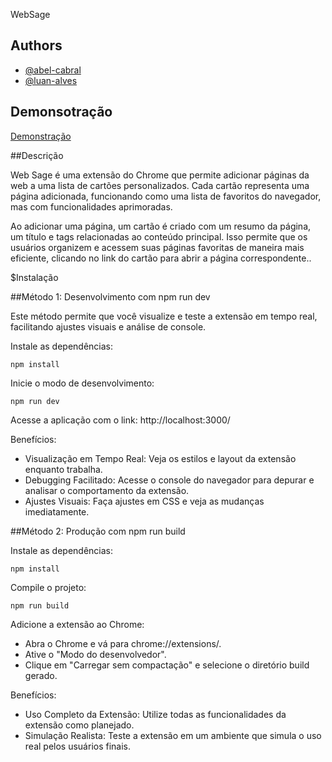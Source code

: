 WebSage

## Authors

- [@abel-cabral](https://www.github.com/abel-cabral)
- [@luan-alves](https://github.com/luan-alvesdev)

## Demonsotração

[Demonstração]()

##Descrição

Web Sage é uma extensão do Chrome que permite adicionar páginas da web a uma lista de cartões personalizados. Cada cartão representa uma página adicionada, funcionando como uma lista de favoritos do navegador, mas com funcionalidades aprimoradas.

Ao adicionar uma página, um cartão é criado com um resumo da página, um título e tags relacionadas ao conteúdo principal. Isso permite que os usuários organizem e acessem suas páginas favoritas de maneira mais eficiente, clicando no link do cartão para abrir a página correspondente..

$Instalação

##Método 1: Desenvolvimento com npm run dev

Este método permite que você visualize e teste a extensão em tempo real, facilitando ajustes visuais e análise de console.

Instale as dependências:

```
npm install 
```

Inicie o modo de desenvolvimento:

```
npm run dev
```

Acesse a aplicação com o link: http://localhost:3000/

Benefícios:

- Visualização em Tempo Real: Veja os estilos e layout da extensão enquanto trabalha.
- Debugging Facilitado: Acesse o console do navegador para depurar e analisar o comportamento da extensão.
- Ajustes Visuais: Faça ajustes em CSS e veja as mudanças imediatamente.

##Método 2: Produção com npm run build

Instale as dependências:

```
npm install 
```

Compile o projeto:

```
npm run build
```

Adicione a extensão ao Chrome:

- Abra o Chrome e vá para chrome://extensions/.
- Ative o "Modo do desenvolvedor".
- Clique em "Carregar sem compactação" e selecione o diretório build gerado.

Benefícios:

- Uso Completo da Extensão: Utilize todas as funcionalidades da extensão como planejado.
- Simulação Realista: Teste a extensão em um ambiente que simula o uso real pelos usuários finais.

